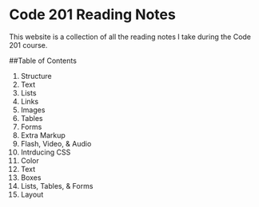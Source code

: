 # Code 201 Reading Notes
This website is a collection of all the reading notes I take during the Code 201 course.

##Table of Contents
1. Structure
2. Text
3. Lists
4. Links
5. Images
6. Tables
7. Forms
8. Extra Markup
9. Flash, Video, & Audio
10. Intrducing CSS
11. Color
12. Text
13. Boxes
14. Lists, Tables, & Forms
15. Layout
